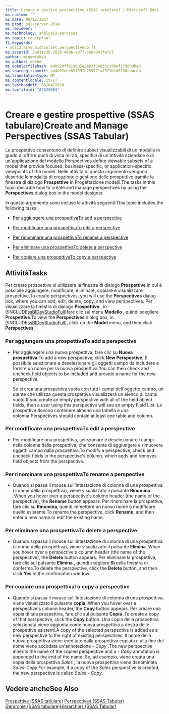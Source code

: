 ```yaml
---
title: Creare e gestire prospettive (SSAS tabulare) | Microsoft Docs
ms.custom: ''
ms.date: 06/13/2017
ms.prod: sql-server-2014
ms.reviewer: ''
ms.technology: analysis-services
ms.topic: conceptual
f1_keywords:
- sql12.asvs.bidtoolset.perspectivedb.f1
ms.assetid: 2a411c2b-2820-4086-ad7f-ce6a941fefc7
author: minewiskan
ms.author: owend
ms.openlocfilehash: 6d0029ff61aa05e2e83f34833c3d0af17ddb3beb
ms.sourcegitcommit: ad4d92dce894592a259721a1571b1d8736abacdb
ms.translationtype: MT
ms.contentlocale: it-IT
ms.lasthandoff: 08/04/2020
ms.locfileid: "87625003"
---
```

# <a name="create-and-manage-perspectives-ssas-tabular"></a><span data-ttu-id="efd6f-102">Creare e gestire prospettive (SSAS tabulare)</span><span class="sxs-lookup"><span data-stu-id="efd6f-102">Create and Manage Perspectives (SSAS Tabular)</span></span>
  <span data-ttu-id="efd6f-103">Le prospettive consentono di definire subset visualizzabili di un modello in grado di offrire punti di vista mirati, specifici di un'attività aziendale o di un'applicazione del modello.</span><span class="sxs-lookup"><span data-stu-id="efd6f-103">Perspectives define viewable subsets of a model that provide focused, business-specific, or application-specific viewpoints of the model.</span></span> <span data-ttu-id="efd6f-104">Nelle attività di questo argomento vengono descritte le modalità di creazione e gestione delle prospettive tramite la finestra di dialogo **Prospettive** in Progettazione modelli.</span><span class="sxs-lookup"><span data-stu-id="efd6f-104">The tasks in this topic describe how to create and manage perspectives by using the **Perspectives** dialog box in the model designer.</span></span>  
  
 <span data-ttu-id="efd6f-105">In questo argomento sono incluse le attività seguenti:</span><span class="sxs-lookup"><span data-stu-id="efd6f-105">This topic includes the following tasks:</span></span>  
  
-   [<span data-ttu-id="efd6f-106">Per aggiungere una prospettiva</span><span class="sxs-lookup"><span data-stu-id="efd6f-106">To add a perspective</span></span>](#bkmk_add)  
  
-   [<span data-ttu-id="efd6f-107">Per modificare una prospettiva</span><span class="sxs-lookup"><span data-stu-id="efd6f-107">To edit a perspective</span></span>](#bkmk_edit)  
  
-   [<span data-ttu-id="efd6f-108">Per rinominare una prospettiva</span><span class="sxs-lookup"><span data-stu-id="efd6f-108">To rename a perspective</span></span>](#bkmk_rename)  
  
-   [<span data-ttu-id="efd6f-109">Per eliminare una prospettiva</span><span class="sxs-lookup"><span data-stu-id="efd6f-109">To delete a perspective</span></span>](#bkmk_delete)  
  
-   [<span data-ttu-id="efd6f-110">Per copiare una prospettiva</span><span class="sxs-lookup"><span data-stu-id="efd6f-110">To copy a perspective</span></span>](#bkmk_copy)  
  
## <a name="tasks"></a><span data-ttu-id="efd6f-111">Attività</span><span class="sxs-lookup"><span data-stu-id="efd6f-111">Tasks</span></span>  
 <span data-ttu-id="efd6f-112">Per creare prospettive si utilizzerà la finestra di dialogo **Prospettive** in cui è possibile aggiungere, modificare, eliminare, copiare e visualizzare prospettive.</span><span class="sxs-lookup"><span data-stu-id="efd6f-112">To create perspectives, you will use the **Perspectives** dialog box, where you can add, edit, delete, copy, and view perspectives.</span></span> <span data-ttu-id="efd6f-113">Per visualizzare la finestra di dialogo **Prospettive** , in [!INCLUDE[ssBIDevStudioFull](../../includes/ssbidevstudiofull-md.md)]fare clic sul menu **Modello** , quindi scegliere **Prospettive**.</span><span class="sxs-lookup"><span data-stu-id="efd6f-113">To view the **Perspectives** dialog box, in [!INCLUDE[ssBIDevStudioFull](../../includes/ssbidevstudiofull-md.md)], click on the **Model** menu, and then click **Perspectives**.</span></span>  
  
###  <a name="to-add-a-perspective"></a><a name="bkmk_add"></a> <span data-ttu-id="efd6f-114">Per aggiungere una prospettiva</span><span class="sxs-lookup"><span data-stu-id="efd6f-114">To add a perspective</span></span>  
  
-   <span data-ttu-id="efd6f-115">Per aggiungere una nuova prospettiva, fare clic su **Nuova prospettiva**.</span><span class="sxs-lookup"><span data-stu-id="efd6f-115">To add a new perspective, click **New Perspective**.</span></span> <span data-ttu-id="efd6f-116">È possibile selezionare e deselezionare gli oggetti campo da includere e fornire un nome per la nuova prospettiva.</span><span class="sxs-lookup"><span data-stu-id="efd6f-116">You can then check and uncheck field objects to be included and provide a name for the new perspective.</span></span>  
  
     <span data-ttu-id="efd6f-117">Se si crea una prospettiva vuota con tutti i campi dell'oggetto campo, un utente che utilizza questa prospettiva visualizzerà un elenco di campi vuoto.</span><span class="sxs-lookup"><span data-stu-id="efd6f-117">If you create an empty perspective with all of the field object fields, then a user using this perspective will see an empty Field List.</span></span> <span data-ttu-id="efd6f-118">Le prospettive devono contenere almeno una tabella e una colonna.</span><span class="sxs-lookup"><span data-stu-id="efd6f-118">Perspectives should contain at least one table and column.</span></span>  
  
###  <a name="to-edit-a-perspective"></a><a name="bkmk_edit"></a><span data-ttu-id="efd6f-119">Per modificare una prospettiva</span><span class="sxs-lookup"><span data-stu-id="efd6f-119">To edit a perspective</span></span>  
  
-   <span data-ttu-id="efd6f-120">Per modificare una prospettiva, selezionare e deselezionare i campi nella colonna della prospettiva, che consente di aggiungere e rimuovere oggetti campo dalla prospettiva.</span><span class="sxs-lookup"><span data-stu-id="efd6f-120">To modify a perspective, check and uncheck fields in the perspective's column, which adds and removes field objects from the perspective.</span></span>  
  
###  <a name="to-rename-a-perspective"></a><a name="bkmk_rename"></a><span data-ttu-id="efd6f-121">Per rinominare una prospettiva</span><span class="sxs-lookup"><span data-stu-id="efd6f-121">To rename a perspective</span></span>  
  
-   <span data-ttu-id="efd6f-122">Quando si passa il mouse sull'intestazione di colonna di una prospettiva (il nome della prospettiva), viene visualizzato il pulsante **Rinomina** .</span><span class="sxs-lookup"><span data-stu-id="efd6f-122">When you hover over a perspective's column header (the name of the perspective), the **Rename** button appears.</span></span> <span data-ttu-id="efd6f-123">Per rinominare la prospettiva, fare clic su **Rinomina**, quindi immettere un nuovo nome o modificare quello esistente.</span><span class="sxs-lookup"><span data-stu-id="efd6f-123">To rename the perspective, click **Rename**, and then enter a new name or edit the existing name.</span></span>  
  
###  <a name="to-delete-a-perspective"></a><a name="bkmk_delete"></a><span data-ttu-id="efd6f-124">Per eliminare una prospettiva</span><span class="sxs-lookup"><span data-stu-id="efd6f-124">To delete a perspective</span></span>  
  
-   <span data-ttu-id="efd6f-125">Quando si passa il mouse sull'intestazione di colonna di una prospettiva (il nome della prospettiva), viene visualizzato il pulsante **Elimina** .</span><span class="sxs-lookup"><span data-stu-id="efd6f-125">When you hover over a perspective's column header (the name of the perspective), the **Delete** button appears.</span></span> <span data-ttu-id="efd6f-126">Per eliminare la prospettiva, fare clic sul pulsante **Elimina** , quindi scegliere **Sì** nella finestra di conferma.</span><span class="sxs-lookup"><span data-stu-id="efd6f-126">To delete the perspective, click the **Delete** button, and then click **Yes** in the confirmation window.</span></span>  
  
###  <a name="to-copy-a-perspective"></a><a name="bkmk_copy"></a><span data-ttu-id="efd6f-127">Per copiare una prospettiva</span><span class="sxs-lookup"><span data-stu-id="efd6f-127">To copy a perspective</span></span>  
  
-   <span data-ttu-id="efd6f-128">Quando si passa il mouse sull'intestazione di colonna di una prospettiva, viene visualizzato il pulsante **copia** .</span><span class="sxs-lookup"><span data-stu-id="efd6f-128">When you hover over a perspective's column header, the **Copy** button appears.</span></span> <span data-ttu-id="efd6f-129">Per creare una copia di tale prospettiva, fare clic sul pulsante **Copia** .</span><span class="sxs-lookup"><span data-stu-id="efd6f-129">To create a copy of that perspective, click the **Copy** button.</span></span> <span data-ttu-id="efd6f-130">Una copia della prospettiva selezionata viene aggiunta come nuova prospettiva a destra delle prospettive esistenti.</span><span class="sxs-lookup"><span data-stu-id="efd6f-130">A copy of the selected perspective is added as a new perspective to the right of existing perspectives.</span></span> <span data-ttu-id="efd6f-131">Il nome della nuova prospettiva viene ereditato dalla prospettiva copiata e alla fine del nome viene accodata un'annotazione *- Copy* .</span><span class="sxs-lookup"><span data-stu-id="efd6f-131">The new perspective inherits the name of the copied perspective and a *- Copy* annotation is appended to the end of the name.</span></span> <span data-ttu-id="efd6f-132">Se, ad esempio, viene creata una copia della prospettiva *Sales* , la nuova prospettiva viene denominata *Sales-Copy*.</span><span class="sxs-lookup"><span data-stu-id="efd6f-132">For example, if a copy of the *Sales* perspective is created, the new perspective is called *Sales - Copy*.</span></span>  
  
## <a name="see-also"></a><span data-ttu-id="efd6f-133">Vedere anche</span><span class="sxs-lookup"><span data-stu-id="efd6f-133">See Also</span></span>  
 <span data-ttu-id="efd6f-134">[Prospettive &#40;SSAS tabulare&#41;](perspectives-ssas-tabular.md) </span><span class="sxs-lookup"><span data-stu-id="efd6f-134">[Perspectives &#40;SSAS Tabular&#41;](perspectives-ssas-tabular.md) </span></span>  
 [<span data-ttu-id="efd6f-135">Gerarchie &#40;SSAS tabulare&#41;</span><span class="sxs-lookup"><span data-stu-id="efd6f-135">Hierarchies &#40;SSAS Tabular&#41;</span></span>](hierarchies-ssas-tabular.md)  
  
  

